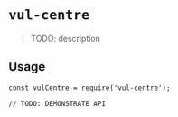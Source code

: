 # `vul-centre`

> TODO: description

## Usage

```
const vulCentre = require('vul-centre');

// TODO: DEMONSTRATE API
```
